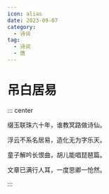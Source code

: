 ```yaml
---
icon: alias
date: 2023-09-07
category:
  - 诗词
tag:
  - 诗词
  - 唐
---
```


# 吊白居易

<!-- more -->

::: center

缀玉联珠六十年，谁教冥路做诗仙。

浮云不系名居易，造化无为字乐天。

童子解吟长恨曲，胡儿能唱琵琶篇。

文章已满行人耳，一度思卿一怆然。

:::